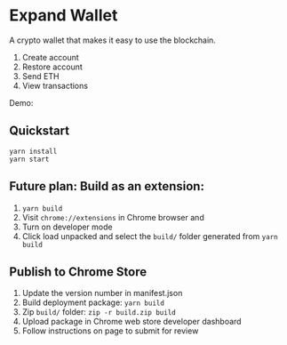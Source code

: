 # Expand Wallet

A crypto wallet that makes it easy to use the blockchain.

1. Create account
2. Restore account
3. Send ETH
4. View transactions

Demo: 

## Quickstart

```
yarn install
yarn start
```

## Future plan: Build as an extension:

1. `yarn build`
1. Visit `chrome://extensions` in Chrome browser and 
1. Turn on developer mode
1. Click load unpacked and select the `build/` folder generated from `yarn build`

## Publish to Chrome Store
1. Update the version number in manifest.json
1. Build deployment package: `yarn build`
1. Zip `build/` folder: `zip -r build.zip build`
1. Upload package in Chrome web store developer dashboard
1. Follow instructions on page to submit for review
